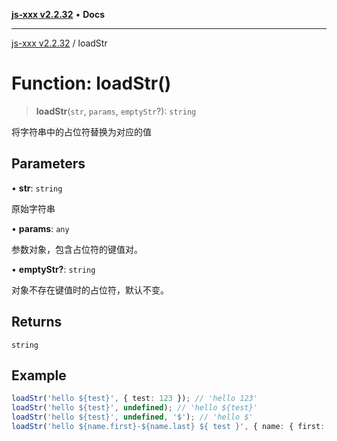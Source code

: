 [**js-xxx v2.2.32**](../README.md) • **Docs**

***

[js-xxx v2.2.32](../README.md) / loadStr

# Function: loadStr()

> **loadStr**(`str`, `params`, `emptyStr`?): `string`

将字符串中的占位符替换为对应的值

## Parameters

• **str**: `string`

原始字符串

• **params**: `any`

参数对象，包含占位符的键值对。

• **emptyStr?**: `string`

对象不存在键值时的占位符，默认不变。

## Returns

`string`

## Example

```ts
loadStr('hello ${test}', { test: 123 }); // 'hello 123'
loadStr('hello ${test}', undefined); // 'hello ${test}'
loadStr('hello ${test}', undefined, '$'); // 'hello $'
loadStr('hello ${name.first}-${name.last} ${ test }', { name: { first: 'A', last: 'B' }, test: '!' }); // 'hello A-B !'
```

